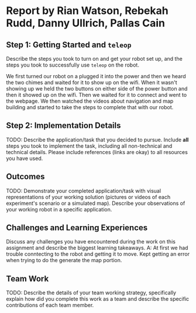 # Report by Rian Watson, Rebekah Rudd, Danny Ullrich, Pallas Cain

## Step 1: Getting Started and `teleop`

Describe the steps you took to turn on and get your robot set up, and the steps you took to successfully use `teleop` on the robot.

We first turned our robot on a plugged it into the power and then we heard the two chimes and waited for it to show up on the wifi. When it wasn't showing up we held the two buttons on either side of the power button and then it showed up on the wifi. Then we waited for it to connect and went to the webpage. We then watched the videos about navigation and map building and started to take the steps to complete that with our robot.

## Step 2: Implementation Details

TODO: Describe the application/task that you decided to pursue. Include **all** steps you took to implement the task, including all non-technical and technical details. Please include references (links are okay) to all resources you have used.

## Outcomes

TODO: Demonstrate your completed application/task with visual representations of your working solution (pictures or videos of each experiment's scenario or a simulated map). Describe your observations of your working robot in a specific application.

## Challenges and Learning Experiences

Discuss any challenges you have encountered during the work on this assignment and describe the biggest learning takeaways.
A: At first we had trouble conntecting to the robot and getting it to move. Kept getting an error when trying to do the generate the map portion.


## Team Work

TODO: Describe the details of your team working strategy, specifically explain how did you complete this work as a team and describe the specific contributions of each team member.
